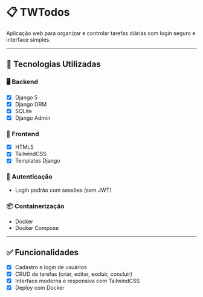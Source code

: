 # 📋 TWTodos

Aplicação web para organizar e controlar tarefas diárias com login seguro e interface simples.

---

## 🧰 Tecnologias Utilizadas

### 🖥️ Backend
- [x] Django 5
- [x] Django ORM
- [x] SQLite 
- [x] Django Admin

### 🎨 Frontend
- [x] HTML5
- [x] TailwindCSS
- [x] Templates Django

### 🔐 Autenticação
- Login padrão com sessões (sem JWT)

### 📦 Containerização
- Docker
- Docker Compose

---

## ✅ Funcionalidades

- [x] Cadastro e login de usuários
- [x] CRUD de tarefas (criar, editar, excluir, concluir)
- [x] Interface moderna e responsiva com TailwindCSS
- [x] Deploy com Docker
